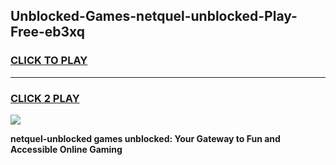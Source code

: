 
## Unblocked-Games-netquel-unblocked-Play-Free-eb3xq
<h3>
<a href="https://premium76.site?title=netquel-unblocked&ref=10A">CLICK TO PLAY</a></h3>
<hr>

<h3>
<a href="https://premium76.site?title=netquel-unblocked&ref=10A">CLICK 2 PLAY</a>
  
</h3>

<a href="https://premium76.site?title=netquel-unblocked&ref=10A"><img src="https://clearcache.store/games.png"></a>


**netquel-unblocked games unblocked: Your Gateway to Fun and Accessible Online Gaming**
